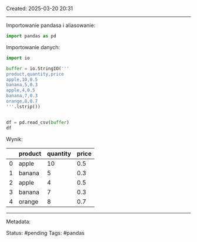 Created: 2025-03-20 20:31

---

Importowanie pandasa i aliasowanie:

```python
import pandas as pd
```

Importowanie danych:



```python
import io

buffer = io.StringIO('''
product,quantity,price
apple,10,0.5
banana,5,0.3
apple,4,0.5
banana,7,0.3
orange,8,0.7
'''.lstrip())


df = pd.read_csv(buffer)
df
```

Wynik:

|     | product | quantity | price |
| --- | ------- | -------- | ----- |
| 0   | apple   | 10       | 0.5   |
| 1   | banana  | 5        | 0.3   |
| 2   | apple   | 4        | 0.5   |
| 3   | banana  | 7        | 0.3   |
| 4   | orange  | 8        | 0.7   |


---
Metadata:

Status: #pending
Tags: #pandas

